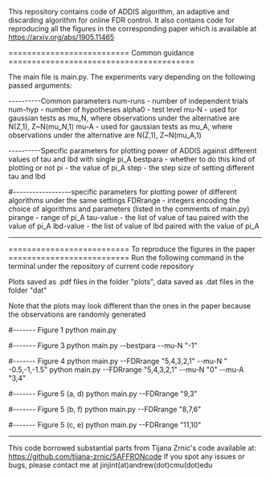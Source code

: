 This repository contains code of ADDIS algorithm, an adaptive and discarding algorithm for online FDR control. 
It also contains code for reproducing all the figures in the corresponding paper which is available at https://arxiv.org/abs/1905.11465

========================== Common guidance ========================================

The main file is main.py. The experiments vary depending on the following passed arguments:

----------Common parameters 
num-runs - number of independent trials
num-hyp - number of hypotheses
alpha0 - test level
mu-N - used for gaussian tests as mu_N, where observations under the alternative are N(Z,1), Z~N(mu_N,1)
mu-A - used for gaussian tests as mu_A, where observations under the alternative are N(Z,1), Z~N(mu_A,1)

----------Specific parameters for plotting power of ADDIS against different values of tau and lbd with single pi_A
bestpara - whether to do this kind of plotting or not
pi - the value of pi_A
step - the step size of setting different tau and lbd

#------------------specific parameters for plotting power of different algorithms under the same settings
FDRrange - integers encoding the choice of algorithms and parameters (listed in the comments of main.py)
pirange - range of pi_A
tau-value - the list of value of tau paired with the value of pi_A
lbd-value - the list of value of lbd paired with the value of pi_A

**************************************************************************************************************************

========================== To reproduce the figures in the paper ========================== 
Run the following command in the terminal under the repository of current code repository

Plots saved as .pdf files in the folder "plots", data saved as .dat files in the folder "dat"

Note that the plots may look different than the ones in the paper because the observations are randomly generated

#------- Figure 1
python main.py 

#------- Figure 3
python main.py --bestpara --mu-N "-1"

#------- Figure 4
python main.py --FDRrange "5,4,3,2,1" --mu-N " -0.5,-1,-1.5"
python main.py --FDRrange "5,4,3,2,1" --mu-N "0" --mu-A "3,4"

#------- Figure 5 (a, d)
python main.py --FDRrange "9,3"  

#------- Figure 5 (b, f)
python main.py --FDRrange "8,7,6"

#------- Figure 5 (c, e)
python main.py --FDRrange "11,10"
 
--------------------------------------------------------

This code borrowed substantial parts from Tijana Zrnic's code available at: https://github.com/tijana-zrnic/SAFFRONcode
If you spot any issues or bugs, please contact me at jinjint(at)andrew(dot)cmu(dot)edu

